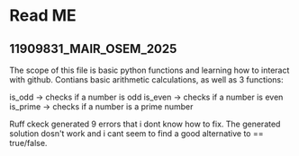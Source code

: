 # Read ME
## 11909831_MAIR_OSEM_2025
The scope of this file is basic python functions and learning how to interact with github. Contians basic arithmetic calculations, as well as 3 functions:

is_odd -> checks if a number is odd is_even -> checks if a number is even is_prime -> checks if a number is a prime number

Ruff ckeck generated 9 errors that i dont know how to fix. The generated solution dosn't work and i cant seem to find a good alternative to == true/false.

